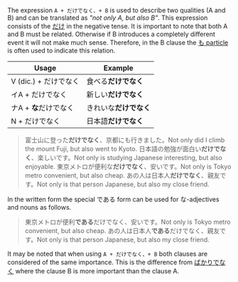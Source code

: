 The expression `A + だけでなく、+ B` is used to describe two qualities (A and B) and can be translated as *"not only A, but also B"*. This expression consists of the [だけ](3) in the negative tense.
It is important to note that both A and B must be related. Otherwise if B introduces a completely different event it will not make much sense. Therefore, in the B clause the [も particle](172) is often used to indicate this relation.

|Usage|Example|
|-|-|
|V (dic.) + だけでなく|食べる**だけでなく**|
|イA + だけでなく|新しい**だけでなく**|
|ナA + **な**だけでなく|きれいな**だけでなく**|
|N + だけでなく|日本語**だけでなく**|

>富士山に登った**だけでなく**、京都にも行きました。Not only did I climb the mount Fuji, but also went to Kyoto.
>日本語の勉強が面白い**だけでなく**、楽しいです。Not only is studying Japanese interesting, but also enjoyable.
>東京メトロが便利な**だけでなく**、安いです。Not only is Tokyo metro convenient, but also cheap.
>あの人は日本人**だけでなく**、親友です。Not only is that person Japanese, but also my close friend.

In the written form the special である form can be used for な-adjectives and nouns as follows.
>東京メトロが便利**である**だけでなく、安いです。Not only is Tokyo metro convenient, but also cheap.
>あの人は日本人**である**だけでなく、親友です。Not only is that person Japanese, but also my close friend.

It may be noted that when using `A + だけでなく、+ B` both clauses are considered of the same importance. This is the difference from [ばかりでなく](255) where the clause B is more important than the clause A.